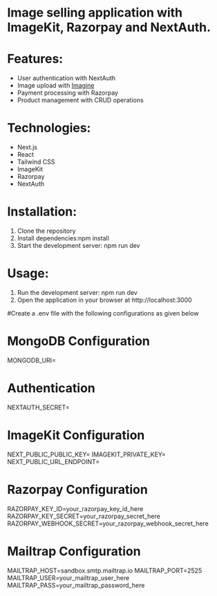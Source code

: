 # Image selling application with ImageKit, Razorpay and NextAuth.

# Features:
 - User authentication with NextAuth
 - Image upload with [Imagine](https://imagekit.io)
 - Payment processing with Razorpay
 - Product management with CRUD operations

# Technologies:
 - Next.js
 - React
 - Tailwind CSS
 - ImageKit
 - Razorpay
 - NextAuth

# Installation:
 1. Clone the repository
 2. Install dependencies:npm install
 3. Start the development server: npm run dev

# Usage:
 1. Run the development server: npm run dev
 2. Open the application in your browser at http://localhost:3000

#Create a .env file with the following configurations as given below

# MongoDB Configuration
MONGODB_URI=

# Authentication
NEXTAUTH_SECRET=

# ImageKit Configuration
NEXT_PUBLIC_PUBLIC_KEY=
IMAGEKIT_PRIVATE_KEY=
NEXT_PUBLIC_URL_ENDPOINT=

# Razorpay Configuration
RAZORPAY_KEY_ID=your_razorpay_key_id_here
RAZORPAY_KEY_SECRET=your_razorpay_secret_here
RAZORPAY_WEBHOOK_SECRET=your_razorpay_webhook_secret_here

# Mailtrap Configuration
MAILTRAP_HOST=sandbox.smtp.mailtrap.io
MAILTRAP_PORT=2525
MAILTRAP_USER=your_mailtrap_user_here
MAILTRAP_PASS=your_mailtrap_password_here
